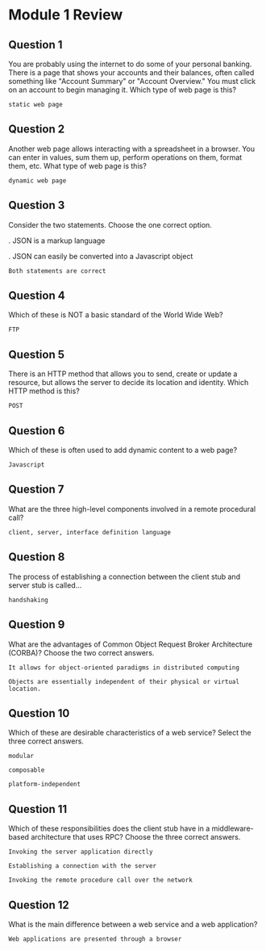 # Module 1 Review

## Question 1

You are probably using the internet to do some of your personal banking. There is a page that shows your accounts and their balances, often called something like "Account Summary" or "Account Overview." You must click on an account to begin managing it. Which type of web page is this?

    static web page

## Question 2
Another web page allows interacting with a spreadsheet in a browser. You can enter in values, sum them up, perform operations on them, format them, etc. What type of web page is this?

    dynamic web page 

## Question 3
Consider the two statements. Choose the one correct option.

. JSON is a markup language

. JSON can easily be converted into a Javascript object

    Both statements are correct 

## Question 4

Which of these is NOT a basic standard of the World Wide Web?

    FTP

## Question 5

There is an HTTP method that allows you to send, create or update a resource, but allows the server to decide its location and identity. Which HTTP method is this?

    POST

## Question 6

Which of these is often used to add dynamic content to a web page?

    Javascript 

## Question 7

What are the three high-level components involved in a remote procedural call?

    client, server, interface definition language

## Question 8

The process of establishing a connection between the client stub and server stub is called…

    handshaking

## Question 9

What are the advantages of Common Object Request Broker Architecture (CORBA)? Choose the two correct answers.


    It allows for object-oriented paradigms in distributed computing

    Objects are essentially independent of their physical or virtual location. 

## Question 10

Which of these are desirable characteristics of a web service? Select the three correct answers.

    modular 

    composable  

    platform-independent 

## Question 11

Which of these responsibilities does the client stub have in a middleware-based architecture that uses RPC? Choose the three correct answers.


    Invoking the server application directly 
    
    Establishing a connection with the server 
    
    Invoking the remote procedure call over the network

## Question 12

What is the main difference between a web service and a web application?

    Web applications are presented through a browser